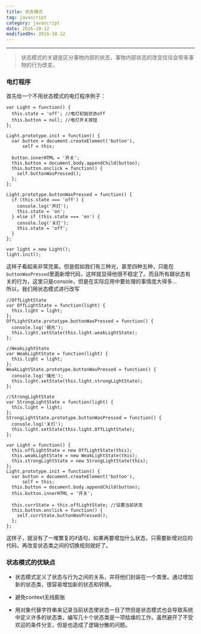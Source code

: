 ```yaml
---
title: 状态模式
tag: javascript
category: javascript
date: 2016-10-12
modifiedOn: 2016-10-12
---
```


* * *

> 状态模式的关键是区分事物内部的状态，事物内部状态的改变往往会带来事物的行为改变。

### 电灯程序

首先给一个不用状态模式的电灯程序例子：

    
    
    var Light = function() {
      this.state = 'off'; //电灯初始状态off
      this.button = null; //电灯开关按钮
    };
    
    Light.prototype.init = function() {
      var button = document.createElement('button'),
          self = this;
      
      button.innerHTML = '开关';
      this.button = document.body.appendChild(button);
      this.button.onclick = function() {
        self.buttonWasPressed();
      };
    };
    
    Light.prototype.buttonWasPressed = function() {
      if (this.state === 'off') {
        console.log('开灯');
        this.state = 'on';
      } else if (this.state === 'on') {
        console.log('关灯');
        this.state = 'off';
      }
    };
    
    var light = new Light();
    light.init();

这样子看起来非常完美。但是假如我们有三种光，甚至四种五种，只能在`buttonWasPressed`里面新增代码，这样就显得他很不稳定了。而且所有跟状态有关的行为，这里只是console，但是在实际应用中要处理的事情庞大得多...  
所以，我们用状态模式进行改写

    
    
    //OffLightState
    var OffLightState = function(light) {
      this.light = light;
    };
    OffLightState.prototype.buttonWasPressed = function() {
      console.log('弱光'); 
      this.light.setState(this.light.weakLightState);
    };
    
    //WeakLightState
    var WeakLightState = function(light) {
      this.light = light;
    };
    WeakLightState.prototype.buttonWasPressed = function() {
      console.log('强光');
      this.light.setState(this.light.strongLightState); 
    };
    
    //StrongLightState
    var StrongLightState = function(light) {
      this.light = light;
    };
    StrongLightState.prototype.buttonWasPressed = function() {
      console.log('关灯');
      this.light.setState(this.light.OffLightState); 
    };
    
    var Light = function() {
      this.offLightState = new OffLightState(this);
      this.weakLightState = new WeakLightState(this);
      this.strongLightState = new StrongLightState(this);
    };
    Light.prototype.init = function() {
      var button = document.createElement('button'),
          self = this;
      this.button = document.body.appendChild(button);
      this.button.innerHTML = '开关';
      
      this.currState = this.offLightState; //设置当前状态
      this.button.onclick = function() {
        self.currState.buttonWasPressed();
      };
    };

这样子，就没有了一堆繁复的if语句，如果再要增加什么状态，只需要新增对应的代码，再改变状态类之间的切换规则就好了。

### 状态模式的优缺点

  * 状态模式定义了状态与行为之间的关系，并将他们封装在一个类里。通过增加新的状态类，很容易增加新的状态和转换。

  * 避免context无线膨胀

  * 用对象代替字符串来记录当前状态使状态一目了然但是状态模式也会导致系统中定义许多的状态类，编写几十个状态类是一项枯燥的工作。虽然避开了不受欢迎的条件分支，但是也造成了逻辑分散的问题。

